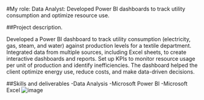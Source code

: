 #My role: Data Analyst: Developed Power BI dashboards to track utility consumption and optimize resource use.

##Project description.

Developed a Power BI dashboard to track utility consumption (electricity, gas, steam, and water) against production levels for a textile department. 
Integrated data from multiple sources, including Excel sheets, to create interactive dashboards and reports. 
Set up KPIs to monitor resource usage per unit of production and identify inefficiencies. The dashboard helped the client optimize energy use, reduce costs, and make data-driven decisions.

##Skills and deliverables
-Data Analysis
-Microsoft Power BI
-Microsoft Excel
![image](https://github.com/user-attachments/assets/cfc36c14-3da3-47cf-a486-870e9f0d9dd8)



